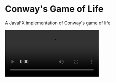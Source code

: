 # Conway's Game of Life

A JavaFX implementation of Conway's game of life

![alt text](https://github.com/Glowstick0017/conway/blob/master/conway.mp4?raw=true)
